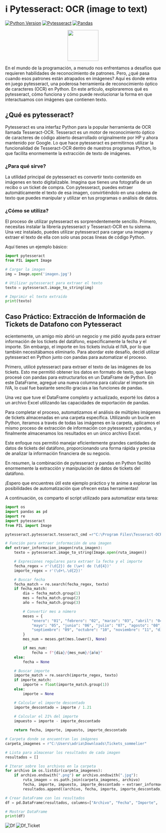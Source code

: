 # ℹ️ Pytesseract: OCR (image to text)
[![Python Version](https://img.shields.io/badge/python-3.8-blue)](https://www.python.org/downloads/release/python-380/)
[![Pytesseract](https://img.shields.io/pypi/v/pytesseract)](https://pypi.org/project/pytesseract/)
[![Pandas](https://img.shields.io/badge/pandas-1.2.0+-yellow)](https://pandas.pydata.org/)
<div id="header" align="center">
  <img src="https://i.giphy.com/media/v1.Y2lkPTc5MGI3NjExcm1tN3Zsdm81cjVjZTJscmExdmV2eTM3YmlkN2hzZHFhbDA2YXRmdCZlcD12MV9pbnRlcm5hbF9naWZfYnlfaWQmY3Q9cw/Zebztgv7jmkoLe1DoY/giphy.gif" width="100"/>
</div>

En el mundo de la programación, a menudo nos enfrentamos a desafíos que requieren habilidades de reconocimiento de patrones. Pero, ¿qué pasa cuando esos patrones están atrapados en imágenes? Aquí es donde entra en juego pytesseract, una poderosa herramienta de reconocimiento óptico de caracteres (OCR) en Python. En este artículo, exploraremos qué es pytesseract, cómo funciona y cómo puede revolucionar la forma en que interactuamos con imágenes que contienen texto.

## ¿Qué es pytesseract?
Pytesseract es una interfaz Python para la popular herramienta de OCR llamada Tesseract-OCR. Tesseract es un motor de reconocimiento óptico de caracteres de código abierto desarrollado originalmente por HP y ahora mantenido por Google. Lo que hace pytesseract es permitirnos utilizar la funcionalidad de Tesseract-OCR dentro de nuestros programas Python, lo que facilita enormemente la extracción de texto de imágenes.

### ¿Para qué sirve?
La utilidad principal de pytesseract es convertir texto contenido en imágenes en texto digitalizable. Imagina que tienes una fotografía de un recibo o un ticket de compra. Con pytesseract, puedes extraer automáticamente el texto de esa imagen, convirtiéndolo en una cadena de texto que puedes manipular y utilizar en tus programas o análisis de datos.

### ¿Cómo se utiliza?
El proceso de utilizar pytesseract es sorprendentemente sencillo. Primero, necesitas instalar la librería pytesseract y Tesseract-OCR en tu sistema. Una vez instalado, puedes utilizar pytesseract para cargar una imagen y extraer el texto de ella con solo unas pocas líneas de código Python.

Aquí tienes un ejemplo básico:
```python
import pytesseract
from PIL import Image

# Cargar la imagen
img = Image.open('imagen.jpg')

# Utilizar pytesseract para extraer el texto
texto = pytesseract.image_to_string(img)

# Imprimir el texto extraído
print(texto)
```
## Caso Práctico: Extracción de Información de Tickets de Datafono con Pytesseract
ecientemente, un amigo mío abrió un negocio y me pidió ayuda para extraer información de los tickets del datáfono, específicamente la fecha y el importe. Sin embargo, el importe en los tickets incluía el IVA, por lo que también necesitábamos eliminarlo. Para abordar este desafío, decidí utilizar pytesseract en Python junto con pandas para automatizar el proceso.

Primero, utilicé pytesseract para extraer el texto de las imágenes de los tickets. Esto me permitió obtener los datos en formato de texto, que luego procesé con pandas para estructurarlos en un DataFrame de Python. En este DataFrame, agregué una nueva columna para calcular el importe sin IVA, lo cual fue bastante sencillo gracias a las funciones de pandas.

Una vez que tuve el DataFrame completo y actualizado, exporté los datos a un archivo Excel utilizando las capacidades de exportación de pandas.

Para completar el proceso, automatizamos el análisis de múltiples imágenes de tickets almacenadas en una carpeta específica. Utilizando un bucle en Python, iteramos a través de todas las imágenes en la carpeta, aplicamos el mismo proceso de extracción de información con pytesseract y pandas, y finalmente almacenamos los resultados en un único archivo Excel.

Este enfoque nos permitió manejar eficientemente grandes cantidades de datos de tickets del datáfono, proporcionando una forma rápida y precisa de analizar la información financiera de su negocio.

En resumen, la combinación de pytesseract y pandas en Python facilitó enormemente la extracción y manipulación de datos de tickets del datáfono.

¡Espero que encuentres útil este ejemplo práctico y te anime a explorar las posibilidades de automatización que ofrecen estas herramientas!

A continuación, os comparto el script utilizado para automatizar esta tarea:
```python
import os
import pandas as pd
import re
import pytesseract
from PIL import Image

pytesseract.pytesseract.tesseract_cmd =r"C:\Program Files\Tesseract-OCR\tesseract.exe"

# Función para extraer información de una imagen
def extraer_informacion_imagen(ruta_imagen):
    texto = pytesseract.image_to_string(Image.open(ruta_imagen))

    # Expresiones regulares para extraer la fecha y el importe
    fecha_regex = r'(\d{2}) de (\w+) de (\d{4})'
    importe_regex = r'(\d+\.\d{2})'

    # Buscar fecha
    fecha_match = re.search(fecha_regex, texto)
    if fecha_match:
        dia = fecha_match.group(1)
        mes = fecha_match.group(2)
        año = fecha_match.group(3)

        # Convertir mes a número
        meses = {
            "enero": "01", "febrero": "02", "marzo": "03", "abril": "04",
            "mayo": "05", "junio": "06", "julio": "07", "agosto": "08",
            "septiembre": "09", "octubre": "10", "noviembre": "11", "diciembre": "12"
        }
        mes_num = meses.get(mes.lower(), None)

        if mes_num:
            fecha = f"{dia}/{mes_num}/{año}"
    else:
        fecha = None

    # Buscar importe
    importe_match = re.search(importe_regex, texto)
    if importe_match:
        importe = float(importe_match.group(1))
    else:
        importe = None

    # Calcular el importe descontado
    importe_descontado = importe / 1.21
    
    # Calcular el 21% del importe
    impuesto = importe - importe_descontado

    return fecha, importe, impuesto, importe_descontado

# Carpeta donde se encuentran las imágenes
carpeta_imagenes = r"C:\Users\adria\Downloads\Tickets_sommelier"

# Lista para almacenar los resultados de cada imagen
resultados = []

# Iterar sobre los archivos en la carpeta
for archivo in os.listdir(carpeta_imagenes):
    if archivo.endswith(".png") or archivo.endswith(".jpg"):
        ruta_imagen = os.path.join(carpeta_imagenes, archivo)
        fecha, importe, impuesto, importe_descontado = extraer_informacion_imagen(ruta_imagen)
        resultados.append((archivo, fecha, importe, importe_descontado, impuesto))

# Crear DataFrame con los resultados
df = pd.DataFrame(resultados, columns=["Archivo", "Fecha", "Importe",  "Importe Sin IVA", "IVA(21%)"])

# Mostrar DataFrame
print(df)

`````
![Df](https://github.com/adriansg1991/PytesseractOCR/blob/main/Df.png)
![Df_Ticket](https://github.com/adriansg1991/PytesseractOCR/blob/main/df_Ticket.png)
